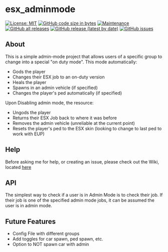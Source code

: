 # esx_adminmode
[![License: MIT](https://img.shields.io/badge/License-MIT-yellow.svg)](https://opensource.org/licenses/MIT)
[![GitHub code size in bytes](https://img.shields.io/github/languages/code-size/nick-perry14/esx_adminmode)](#)
[![Maintenance](https://img.shields.io/maintenance/yes/2020)](#)
[![GitHub all releases](https://img.shields.io/github/downloads/nick-perry14/esx_adminmode/total)](https://github.com/nick-perry14/esx_adminmode/releases)
[![GitHub release (latest by date)](https://img.shields.io/github/v/release/nick-perry14/esx_adminmode)](https://github.com/nick-perry14/esx_adminmode/releases)
[![GitHub issues](https://img.shields.io/github/issues/nick-perry14/esx_adminmode)](https://github.com/nick-perry14/esx_adminmode/issues)

## About
This is a simple admin-mode project that allows users of a specific group to change into a special "on duty mode".  This mode automatically:
- Gods the player
- Changes their ESX job to an on-duty version
- Heals the player
- Spawns in an admin vehicle (if specified)
- Changes the player's ped automatically (if specified)

Upon Disabling admin mode, the resource:
- Ungods the player
- Returns their ESX Job back to where it was before
- Removes the admin vehicle (unreliable at the current point)
- Resets the player's ped to the ESX skin (looking to change to last ped to work with EUP)

## Help
Before asking me for help, or creating an issue, please check out the Wiki, located [here](https://github.com/nick-perry14/esx_adminmode/wiki)

## API
The simplest way to check if a user is in Admin Mode is to check their job.  If their job is one of the specified admin mode jobs, it can be assumed the user is in admin mode.

## Future Features
- Config File with different groups
- Add toggles for car spawn, ped spawn, etc.
- Option to NOT spawn car with admin

